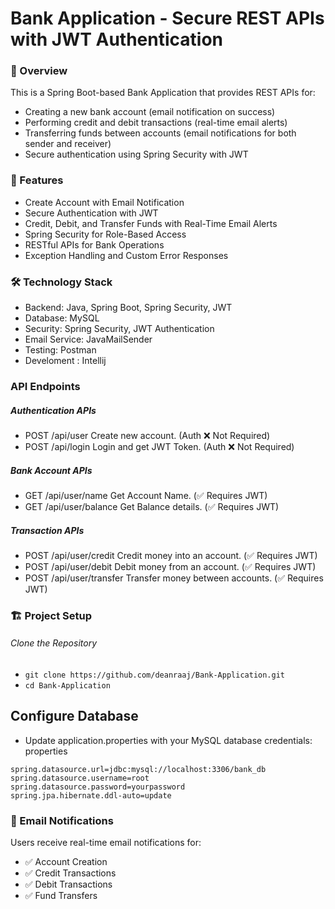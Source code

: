 # Bank Application - Secure REST APIs with JWT Authentication

### 🚀 Overview
This is a Spring Boot-based Bank Application that provides REST APIs for:
* Creating a new bank account (email notification on success)
* Performing credit and debit transactions (real-time email alerts)
* Transferring funds between accounts (email notifications for both sender and receiver)
* Secure authentication using Spring Security with JWT

### 🔑 Features
* Create Account with Email Notification
* Secure Authentication with JWT
* Credit, Debit, and Transfer Funds with Real-Time Email Alerts
* Spring Security for Role-Based Access
* RESTful APIs for Bank Operations
* Exception Handling and Custom Error Responses

### 🛠️ Technology Stack
* Backend: Java, Spring Boot, Spring Security, JWT
* Database: MySQL
* Security: Spring Security, JWT Authentication
* Email Service: JavaMailSender
* Testing: Postman
* Develoment : Intellij

 ### API Endpoints
##### Authentication APIs
* POST	/api/user	Create new account. (Auth ❌ Not Required)
* POST	/api/login	Login and get JWT Token. (Auth 	❌ Not Required)

##### Bank Account APIs
* GET	/api/user/name	 Get Account Name. (✅ Requires JWT)
* GET	/api/user/balance	Get Balance details. 	(✅ Requires JWT)

##### Transaction APIs
* POST	/api/user/credit	Credit money into an account. (✅ Requires JWT)
* POST	/api/user/debit	Debit money from an account.	(✅ Requires JWT)
* POST	/api/user/transfer	Transfer money between accounts.	(✅ Requires JWT)

### 🏗️ Project Setup
###### Clone the Repository
  * `git clone https://github.com/deanraaj/Bank-Application.git`
  * `cd Bank-Application`

## Configure Database
* Update application.properties with your MySQL database credentials:
properties
```
spring.datasource.url=jdbc:mysql://localhost:3306/bank_db
spring.datasource.username=root
spring.datasource.password=yourpassword
spring.jpa.hibernate.ddl-auto=update
```

### 📧 Email Notifications
Users receive real-time email notifications for:
* ✅ Account Creation
* ✅ Credit Transactions
* ✅ Debit Transactions
* ✅ Fund Transfers
